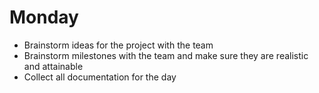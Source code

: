 # Monday
 - Brainstorm ideas for the project with the team
 - Brainstorm milestones with the team and make sure they are realistic and attainable
 - Collect all documentation for the day
